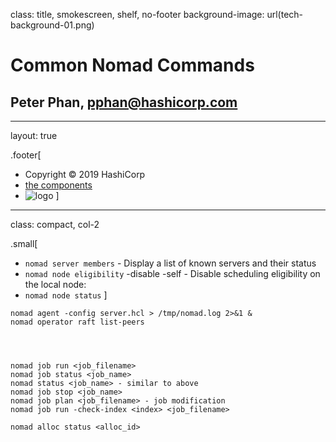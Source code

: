class: title, smokescreen, shelf, no-footer
background-image: url(tech-background-01.png)

# Common Nomad Commands

## Peter Phan, pphan@hashicorp.com

---
layout: true

.footer[
- Copyright © 2019 HashiCorp
- [the components](#components)
- ![logo](https://hashicorp.github.io/field-workshops-assets/assets/logos/HashiCorp_Icon_Black.svg)
]
---
class: compact, col-2

.small[

- `nomad server members` - Display a list of known servers and their status
- `nomad node eligibility` -disable -self - Disable scheduling eligibility on the local node:
- `nomad node status`
]

```shell
nomad agent -config server.hcl > /tmp/nomad.log 2>&1 &
nomad operator raft list-peers




nomad job run <job_filename>
nomad job status <job_name>
nomad status <job_name> - similar to above
nomad job stop <job_name>
nomad job plan <job_filename> - job modification
nomad job run -check-index <index> <job_filename>

nomad alloc status <alloc_id>
```

